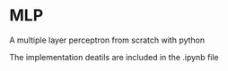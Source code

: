 # MLP
A multiple layer perceptron from scratch with python

The implementation deatils are included in the .ipynb file
